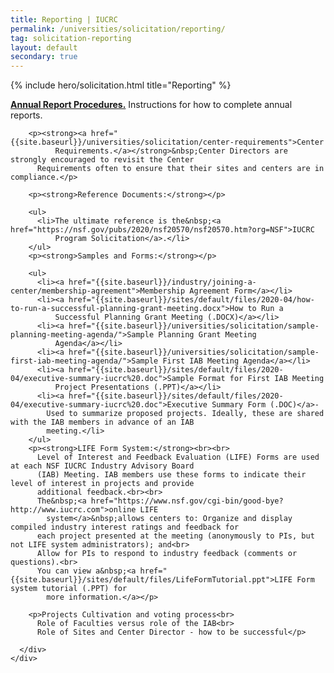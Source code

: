 ```yaml
---
title: Reporting | IUCRC
permalink: /universities/solicitation/reporting/
tag: solicitation-reporting
layout: default
secondary: true
---
```


{% include hero/solicitation.html title="Reporting" %}

  <div class="content-block">
    <div class="container">
      <div class="content-block__inner">
        <p><strong><a href="{{site.baseurl}}/universities/solicitation/annual-report-instructions/">Annual Report
              Procedures.</a></strong>&nbsp;Instructions for how to complete annual reports.</p>

        <p><strong><a href="{{site.baseurl}}/universities/solicitation/center-requirements">Center
              Requirements.</a></strong>&nbsp;Center Directors are strongly encouraged to revisit the Center
          Requirements often to ensure that their sites and centers are in compliance.</p>

        <p><strong>Reference Documents:</strong></p>

        <ul>
          <li>The ultimate reference is the&nbsp;<a href="https://nsf.gov/pubs/2020/nsf20570/nsf20570.htm?org=NSF">IUCRC
              Program Solicitation</a>.</li>
        </ul>
        <p><strong>Samples and Forms:</strong></p>

        <ul>
          <li><a href="{{site.baseurl}}/industry/joining-a-center/membership-agreement">Membership Agreement Form</a></li>
          <li><a href="{{site.baseurl}}/sites/default/files/2020-04/how-to-run-a-successful-planning-grant-meeting.docx">How to Run a
              Successful Planning Grant Meeting (.DOCX)</a></li>
          <li><a href="{{site.baseurl}}/universities/solicitation/sample-planning-meeting-agenda/">Sample Planning Grant Meeting
              Agenda</a></li>
          <li><a href="{{site.baseurl}}/universities/solicitation/sample-first-iab-meeting-agenda/">Sample First IAB Meeting Agenda</a></li>
          <li><a href="{{site.baseurl}}/sites/default/files/2020-04/executive-summary-iucrc%20.doc">Sample Format for First IAB Meeting
              Project Presentations (.PPT)</a></li>
          <li><a href="{{site.baseurl}}/sites/default/files/2020-04/executive-summary-iucrc%20.doc">Executive Summary Form (.DOC)</a>-
            Used to summarize proposed projects. Ideally, these are shared with the IAB members in advance of an IAB
            meeting.</li>
        </ul>
        <p><strong>LIFE Form System:</strong><br><br>
          Level of Interest and Feedback Evaluation (LIFE) Forms are used at each NSF IUCRC Industry Advisory Board
          (IAB) Meeting. IAB members use these forms to indicate their level of interest in projects and provide
          additional feedback.<br><br>
          The&nbsp;<a href="https://www.nsf.gov/cgi-bin/good-bye?http://www.iucrc.com">online LIFE
            system</a>&nbsp;allows centers to: Organize and display compiled industry interest ratings and feedback for
          each project presented at the meeting (anonymously to PIs, but not LIFE system administrators); and<br>
          Allow for PIs to respond to industry feedback (comments or questions).<br>
          You can view a&nbsp;<a href="{{site.baseurl}}/sites/default/files/LifeFormTutorial.ppt">LIFE Form system tutorial (.PPT) for
            more information.</a></p>

        <p>Projects Cultivation and voting process<br>
          Role of Faculties versus role of the IAB<br>
          Role of Sites and Center Director - how to be successful</p>

      </div>
    </div>
  </div>